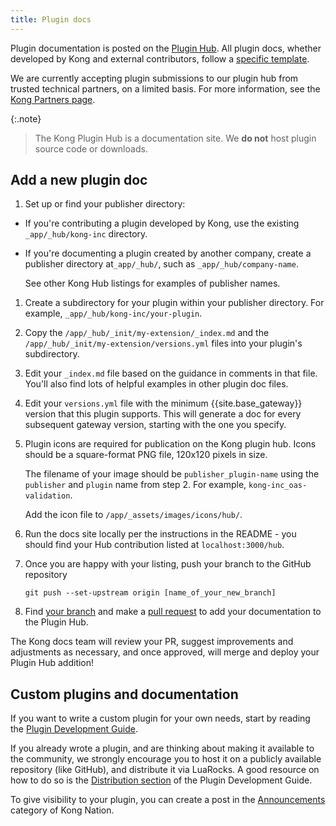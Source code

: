 ```yaml
---
title: Plugin docs
---
```


Plugin documentation is posted on the [Plugin Hub](/hub/). 
All plugin docs, whether developed by Kong and external contributors,
follow a [specific template](https://github.com/Kong/docs.konghq.com/tree/main/app/_hub/_init/my-extension).

We are currently accepting plugin submissions to our plugin hub from trusted technical partners, on a limited basis. For more information, see the [Kong Partners page](https://konghq.com/partners/).

{:.note}
> The Kong Plugin Hub is a documentation site. We **do not** host plugin source code or downloads.

## Add a new plugin doc

1. Set up or find your publisher directory:
  * If you're contributing a plugin developed by Kong, 
 use the existing `_app/_hub/kong-inc` directory.
  * If you're documenting a plugin created by another company, 
  create a publisher directory at`_app/_hub/`, such as
 `_app/_hub/company-name`. 

    See other Kong Hub listings for examples of publisher names.

1. Create a subdirectory for your plugin within your publisher directory.
For example, `_app/_hub/kong-inc/your-plugin`.

1. Copy the `/app/_hub/_init/my-extension/_index.md` and 
the `/app/_hub/_init/my-extension/versions.yml` files into your plugin's subdirectory.

1. Edit your `_index.md` file based on the guidance in comments in that file.
You'll also find lots of helpful examples in other plugin doc files.

1. Edit your `versions.yml` file with the minimum {{site.base_gateway}} version that this plugin supports.
    This will generate a doc for every subsequent gateway version, 
    starting with the one you specify.

1. Plugin icons are required for publication on the Kong plugin hub. Icons
should be a square-format PNG file, 120x120 pixels in size. 

    The filename of your image should be `publisher_plugin-name` using 
    the `publisher` and `plugin` name from step 2.
    For example, `kong-inc_oas-validation`.

    Add the icon file to `/app/_assets/images/icons/hub/`. 


1. Run the docs site locally per the instructions in
the README - you should find your Hub contribution listed at
`localhost:3000/hub`.

1. Once you are happy with your listing, push your branch to the GitHub repository

    ```
    git push --set-upstream origin [name_of_your_new_branch]
    ```

1. Find [your branch](https://github.com/Kong/docs.konghq.com/branches/yours) and make a [pull request](https://help.github.com/en/github/collaborating-with-issues-and-pull-requests/creating-a-pull-request) to add your documentation to the Plugin Hub. 

The Kong docs team will review your PR, suggest improvements and adjustments as
necessary, and once approved, will merge and deploy your Plugin Hub addition!


## Custom plugins and documentation

If you want to write a custom plugin for your own needs, start by reading the [Plugin Development Guide](/gateway/latest/plugin-development).

If you already wrote a plugin, and are thinking about making it available to the community, we strongly encourage you to host it on a publicly available repository (like GitHub), and distribute it via LuaRocks. A good resource on how to do so is the [Distribution section](/gateway/latest/plugin-development/distribution/#distribute-your-plugin) of the Plugin Development Guide.

To give visibility to your plugin, you can create a post in the [Announcements](https://discuss.konghq.com/c/announcements/7) category of Kong Nation.
